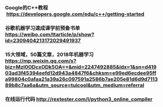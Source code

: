 ### Google的C++教程  https://developers.google.com/edu/c++/getting-started   
### 谷歌机器学习速成课学前预备书单 https://weibo.com/ttarticle/p/show?id=2309404213172029491937  
### 15大领域，50篇文章，2018年机器学习 https://mp.weixin.qq.com/s?biz=MzI0ODcxODk5OA==&mid=2247492885&idx=1&sn=d41903ad3f45394eefd12d943a4847f6&chksm=e99ed6ecdee95ffa99804c0afaa21a39a26c097591a2586b7ae205e81d6d9d711389b8c7aa6a&utm_source=tuicool&utm_medium=referral  
### 在线运行代码 http://rextester.com/l/python3_online_compiler
### 
